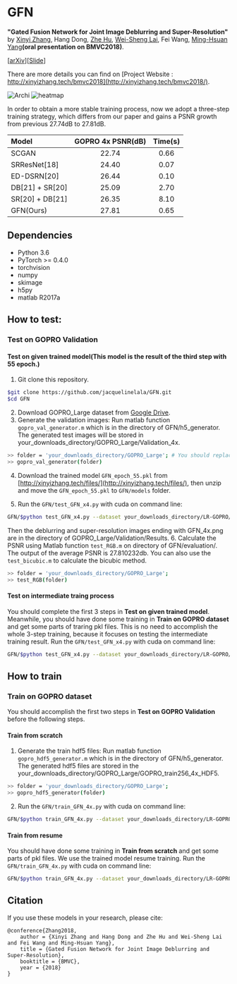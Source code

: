 # GFN

**"Gated Fusion Network for Joint Image Deblurring and Super-Resolution"** by [Xinyi Zhang](http://xinyizhang.tech), Hang Dong, [Zhe Hu](http://eng.ucmerced.edu/people/zhu), [Wei-Sheng Lai](http://graduatestudents.ucmerced.edu/wlai24/), Fei Wang, [Ming-Hsuan Yang](http://faculty.ucmerced.edu/mhyang/)**(oral presentation on BMVC2018)**.

[[arXiv](https://arxiv.org/abs/1807.10806)][[Slide](http://xinyizhang.tech/files/BMVC_slides.ppt)]

There are more details you can find on [Project Website : http://xinyizhang.tech/bmvc2018](http://xinyizhang.tech/bmvc2018/).

![Archi](http://xinyizhang.tech/content/images/2018/09/gated-fusion-network.png)
![heatmap](http://xinyizhang.tech/content/images/2018/07/2-1.png)

In order to obtain a more stable training process, now we adopt a three-step training strategy, which differs from our paper and gains a PSNR growth from previous 27.74dB to 27.81dB.

| Model | GOPRO 4x PSNR(dB) | Time(s) |
|  :-----  |  :-----:  | :-----:  |
|  SCGAN  |  22.74  | 0.66  |
|  SRResNet[18]  |  24.40  | 0.07  |
|  ED-DSRN[20]  |  26.44  | 0.10  |
|  DB[21] + SR[20]  |  25.09  | 2.70  |
|  SR[20] + DB[21]  |  26.35  | 8.10  |
|  GFN(Ours)  |  27.81  | 0.65  |

## Dependencies
* Python 3.6
* PyTorch >= 0.4.0
* torchvision
* numpy
* skimage
* h5py
* matlab R2017a

## How to test:
### Test on GOPRO Validation
#### Test on given trained model(This model is the result of the third step with 55 epoch.)
1. Git clone this repository.
```bash
$git clone https://github.com/jacquelinelala/GFN.git
$cd GFN
```
2. Download GOPRO_Large dataset from [Google Drive](https://drive.google.com/file/d/1H0PIXvJH4c40pk7ou6nAwoxuR4Qh_Sa2/view?usp=sharing).
3. Generate the validation images: Run matlab function ``gopro_val_generator.m`` which is in the directory of GFN/h5_generator. The generated test images will be stored in your_downloads_directory/GOPRO_Large/Validation_4x.
```bash
>> folder = 'your_downloads_directory/GOPRO_Large'; # You should replace the your_downloads_directory by your GOPRO_Large's directory.
>> gopro_val_generator(folder)
```
4. Download the trained model ``GFN_epoch_55.pkl`` from [http://xinyizhang.tech/files/](http://xinyizhang.tech/files/), then unzip and move the ``GFN_epoch_55.pkl`` to ``GFN/models`` folder.

5. Run the ``GFN/test_GFN_x4.py`` with cuda on command line: 
```bash
GFN/$python test_GFN_x4.py --dataset your_downloads_directory/LR-GOPRO/Validation_4x
```
Then the deblurring and super-resolution images ending with GFN_4x.png are in the directory of GOPRO_Large/Validation/Results.
6. Calculate the PSNR using Matlab function ``test_RGB.m`` on directory of GFN/evaluation/. The output of the average PSNR is 27.810232db. You can also use the ``test_bicubic.m`` to calculate the bicubic method.  
```bash
>> folder = 'your_downloads_directory/GOPRO_Large';
>> test_RGB(folder)
```
#### Test on intermediate traing process
You should complete the first 3 steps in **Test on given trained model**. Meanwhile, you should have done some training in **Train on GOPRO dataset** and get some parts of traring pkl files. This is no need to accomplish the whole 3-step training, because it focuses on testing the intermediate training result.
Run the ``GFN/test_GFN_x4.py`` with cuda on command line: 
```bash
GFN/$python test_GFN_x4.py --dataset your_downloads_directory/LR-GOPRO/Validation_4x --intermediate_process models/1/GFN_epoch_30.pkl # We give an example of step1 epoch30. You can replace the pkl file on your models/'s.
```
## How to train
### Train on GOPRO dataset
You should accomplish the first two steps in **Test on GOPRO Validation** before the following steps.
#### Train from scratch
1. Generate the train hdf5 files: Run matlab function ``gopro_hdf5_generator.m`` which is in the directory of GFN/h5_generator. The generated hdf5 files are stored in the your_downloads_directory/GOPRO_Large/GOPRO_train256_4x_HDF5.
```bash
>> folder = 'your_downloads_directory/GOPRO_Large';
>> gopro_hdf5_generator(folder)
```
2. Run the ``GFN/train_GFN_4x.py`` with cuda on command line:
```bash
GFN/$python train_GFN_4x.py --dataset your_downloads_directory/LR-GOPRO/GOPRO_train256_4x_HDF5
```
#### Train from resume
You should have done some training in **Train from scratch** and get some parts of pkl files. We use the trained model resume training.
Run the ``GFN/train_GFN_4x.py`` with cuda on command line:
```bash
GFN/$python train_GFN_4x.py --dataset your_downloads_directory/LR-GOPRO/GOPRO_train256_4x_HDF5 --resume models/1/GFN_epoch_30.pkl # Just an example of step1 epoch30.
```
## Citation

If you use these models in your research, please cite:

	@conference{Zhang2018,
		author = {Xinyi Zhang and Hang Dong and Zhe Hu and Wei-Sheng Lai and Fei Wang and Ming-Hsuan Yang},
		title = {Gated Fusion Network for Joint Image Deblurring and Super-Resolution},
		booktitle = {BMVC},
		year = {2018}
	}


